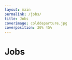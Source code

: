 ```yaml
---
layout: main
permalink: /jobs/
title: Jobs
coverimage: colddeparture.jpg
coverposition: 30% 45%
---
```


# Jobs